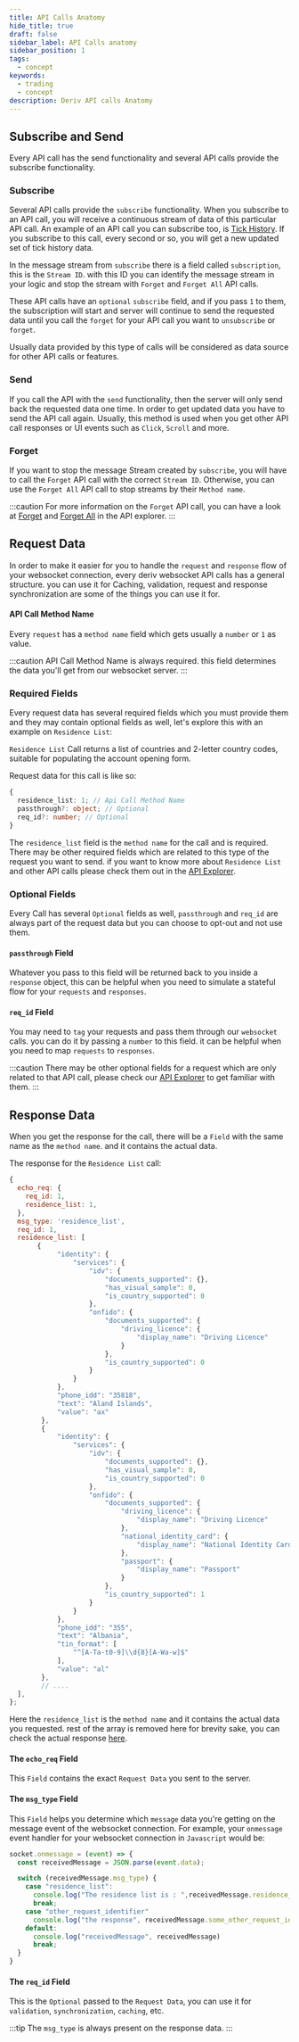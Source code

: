 ```yaml
---
title: API Calls Anatomy
hide_title: true
draft: false
sidebar_label: API Calls anatomy
sidebar_position: 1
tags:
  - concept
keywords:
  - trading
  - concept
description: Deriv API calls Anatomy
---
```

## Subscribe and Send

Every API call has the send functionality and several API calls provide the subscribe functionality.

### Subscribe

Several API calls provide the `subscribe` functionality. When you subscribe to an API call, you will receive a continuous stream of data of this particular API call. An example of an API call you can subscribe too, is [Tick History](https://api.deriv.com/api-explorer#ticks_history). If you subscribe to this call, every second or so, you will get a new updated set of tick history data.

In the message stream from `subscribe` there is a field called `subscription`, this is the `Stream ID`. with this ID you can identify the message stream in your logic and stop the stream with `Forget` and `Forget All` API calls.

These API calls have an `optional` `subscribe` field, and if you pass `1` to them, the subscription will start and server will continue to send the requested data until you call the `forget`  for your API call you want to `unsubscribe` or `forget`.

Usually data provided by this type of calls will be considered as data source for other API calls or features.

### Send

If you call the API with the `send` functionality, then the server will only send back the requested data one time. In order to get updated data you have to send the API call again. Usually, this method is used when you get other API call responses or UI events such as `Click`, `Scroll` and more.

### Forget

If you want to stop the message Stream created by `subscribe`, you will have to call the `Forget` API call with the correct `Stream ID`. Otherwise, you can use the `Forget All` API call to stop streams by their `Method name`.

:::caution
For more information on the `Forget` API call, you can have a look at [Forget](https://api.deriv.com/api-explorer#forget) and [Forget All](https://api.deriv.com/api-explorer#forget_all) in the API explorer.
:::


## Request Data

In order to make it easier for you to handle the `request` and `response` flow of your websocket connection, every deriv websocket API calls has a general structure. you can use it for Caching, validation, request and response synchronization are some of the things you can use it for.

#### API Call Method Name

Every `request` has a `method name` field which gets usually a `number` or `1` as value.

:::caution
API Call Method Name is always required. this field determines the data you'll get from our websocket server.
:::

### Required Fields

Every request data has several required fields which you must provide them and they may contain optional fields as well, let's explore this with an example on `Residence List`:

`Residence List` Call returns a list of countries and 2-letter country codes, suitable for populating the account opening form.

Request data for this call is like so:

```ts
{
  residence_list: 1; // Api Call Method Name
  passthrough?: object; // Optional
  req_id?: number; // Optional
}
```

The `residence_list` field is the `method name` for the call and is required. There may be other required fields which are related to this type of the request you want to send. if you want to know more about `Residence List` and other API calls please check them out in the [API Explorer](https://api.deriv.com/api-explorer#residence_list).

### Optional Fields

Every Call has several `Optional` fields as well, `passthrough` and `req_id` are always part of the request data but you can choose to opt-out and not use them.

#### `passthrough` Field

Whatever you pass to this field will be returned back to you inside a `response` object, this can be helpful when you need to simulate a stateful flow for your `requests` and `responses`.

#### `req_id` Field

You may need to `tag` your requests and pass them through our `websocket` calls. you can do it by passing a `number` to this field. it can be helpful when you need to map `requests` to `responses`.

:::caution
There may be other optional fields for a request which are only related to that API call, please check our [API Explorer](https://api.deriv.com/api-explorer) to get familiar with them.
:::

## Response Data

When you get the response for the call, there will be a `Field` with the same name as the `method name`. and it contains the actual data.

The response for the `Residence List` call:

```js
{
  echo_req: {
    req_id: 1,
    residence_list: 1,
  },
  msg_type: 'residence_list',
  req_id: 1,
  residence_list: [
       {
            "identity": {
                "services": {
                    "idv": {
                        "documents_supported": {},
                        "has_visual_sample": 0,
                        "is_country_supported": 0
                    },
                    "onfido": {
                        "documents_supported": {
                            "driving_licence": {
                                "display_name": "Driving Licence"
                            }
                        },
                        "is_country_supported": 0
                    }
                }
            },
            "phone_idd": "35818",
            "text": "Aland Islands",
            "value": "ax"
        },
        {
            "identity": {
                "services": {
                    "idv": {
                        "documents_supported": {},
                        "has_visual_sample": 0,
                        "is_country_supported": 0
                    },
                    "onfido": {
                        "documents_supported": {
                            "driving_licence": {
                                "display_name": "Driving Licence"
                            },
                            "national_identity_card": {
                                "display_name": "National Identity Card"
                            },
                            "passport": {
                                "display_name": "Passport"
                            }
                        },
                        "is_country_supported": 1
                    }
                }
            },
            "phone_idd": "355",
            "text": "Albania",
            "tin_format": [
                "^[A-Ta-t0-9]\\d{8}[A-Wa-w]$"
            ],
            "value": "al"
        },
        // ....
  ],
};
```

Here the `residence_list` is the `method name` and it contains the actual data you requested. rest of the array is removed here for brevity sake, you can check the actual response [here](https://api.deriv.com/api-explorer#residence_list).

#### The `echo_req` Field

This `Field` contains the exact `Request Data` you sent to the server.

#### The `msg_type` Field

This `Field` helps you determine which `message` data you're getting on the message event of the websocket connection. For example, your `onmessage` event handler for your websocket connection in `Javascript` would be:

```js
socket.onmessage = (event) => {
  const receivedMessage = JSON.parse(event.data);

  switch (receivedMessage.msg_type) {
    case "residence_list":
      console.log("The residence list is : ",receivedMessage.residence_list)
      break;
    case "other_request_identifier"
      console.log("the response", receivedMessage.some_other_request_identifier)
    default:
      console.log("receivedMessage", receivedMessage)
      break;
  }
}
```

#### The `req_id` Field

This is the `Optional` passed to the `Request Data`, you can use it for `validation`, `synchronization`, `caching`, etc.

:::tip
The `msg_type` is always present on the response data.
:::